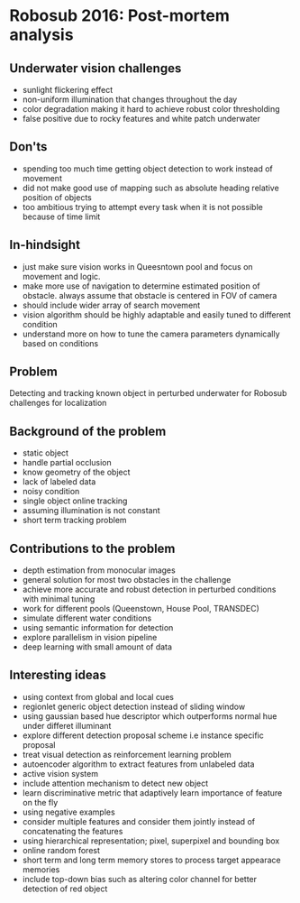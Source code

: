 # Robosub 2016: Post-mortem analysis

## Underwater vision challenges
 - sunlight flickering effect
 - non-uniform illumination that changes throughout the day
 - color degradation making it hard to achieve robust color thresholding
 - false positive due to rocky features and white patch underwater

## Don'ts
 - spending too much time getting object detection to work instead of movement
 - did not make good use of mapping such as absolute heading relative position of objects
 - too ambitious trying to attempt every task when it is not possible because of time limit

## In-hindsight
 - just make sure vision works in Queesntown pool and focus on movement and logic. 
 - make more use of navigation to determine estimated position of obstacle. always assume that 
   obstacle is centered in FOV of camera
 - should include wider array of search movement
 - vision algorithm should be highly adaptable and easily tuned to different condition
 - understand more on how to tune the camera parameters dynamically based on conditions


## Problem
Detecting and tracking known object in perturbed underwater for Robosub challenges for localization

## Background of the problem
 - static object
 - handle partial occlusion
 - know geometry of the object
 - lack of labeled data
 - noisy condition
 - single object online tracking
 - assuming illumination is not constant
 - short term tracking problem

## Contributions to the problem
 - depth estimation from monocular images
 - general solution for most two obstacles in the challenge
 - achieve more accurate and robust detection in perturbed conditions with minimal tuning
 - work for different pools (Queenstown, House Pool, TRANSDEC)
 - simulate different water conditions
 - using semantic information for detection
 - explore parallelism in vision pipeline
 - deep learning with small amount of data

## Interesting ideas
 - using context from global and local cues
 - regionlet generic object detection instead of sliding window
 - using gaussian based hue descriptor which outperforms normal hue under differet illuminant
 - explore different detection proposal scheme i.e instance specific proposal 
 - treat visual detection as reinforcement learning problem 
 - autoencoder algorithm to extract features from unlabeled data
 - active vision system
 - include attention mechanism to detect new object
 - learn discriminative metric that adaptively learn importance of feature on the fly
 - using negative examples
 - consider multiple features and consider them jointly instead of concatenating the features
 - using hierarchical representation; pixel, superpixel and bounding box
 - online random forest
 - short term and long term memory stores to process target appearace memories
 - include top-down bias such as altering color channel for better detection of red object
